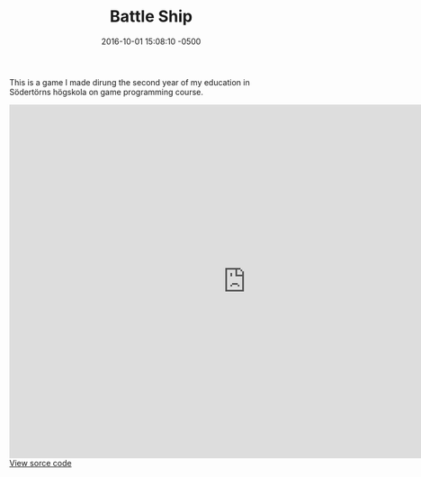 ﻿---
layout: post
title:  "Battle Ship"
date:   2016-10-01 15:08:10 -0500
img: img/portfolio/game.png
modalID: modalGame
category: Game programming
---
This is a game I made dirung the second year of my education in Södertörns högskola on game programming course.

<iframe width="840" height="630" src="https://drive.google.com/file/d/1TokOPNuYbxizF6fI1va1nbW0kMs1i23e/preview" frameborder="0" allowfullscreen="allowfullscreen">&nbsp;</iframe>
<a href="https://github.com/VolodymyrShabala/Battle-Ship">View sorce code</a>